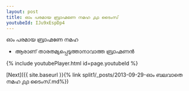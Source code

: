 ```yaml
---
layout: post
title: ഓം പരമായ ബ്രാഹ്മണേ നമഹ ൧൧ ടൈംസ്
youtubeId: IJu9xEspDp4
---
```

 
 
 ഓം പരമായ ബ്രാഹ്മണേ നമഹ 
 
 -  ആരാണ് താരതമ്യപ്പെടുത്താനാവാത്ത ബ്രാഹ്മണൻ 
 
  
 
  
 
 
 
 
 
 


{% include youtubePlayer.html id=page.youtubeId %}
 
[Next]({{ site.baseurl }}{% link  split1/_posts/2013-09-29-ഓം ബലവാതെ നമഹ ൧൧ ടൈംസ്.md%})
 
